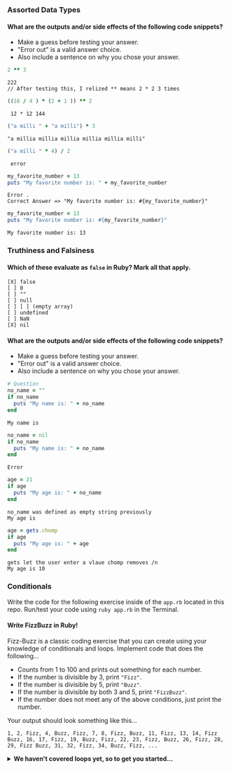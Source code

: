 ### Assorted Data Types

#### What are the outputs and/or side effects of the following code snippets?

* Make a guess before testing your answer.
* "Error out" is a valid answer choice.
* Also include a sentence on why you chose your answer.

```rb
2 ** 3
```
```text
222
// After testing this, I relized ** means 2 * 2 3 times 

```

```rb
((16 / 4 ) * (2 + 1 )) ** 2
```
```text
 12 * 12 144
```

```rb
("a milli " + "a milli") * 3
```
```text
"a millia millia millia millia millia milli"

```

```rb
("a milli " * 4) / 2
```
```text
 error

```

```rb
my_favorite_number = 13
puts "My favorite number is: " + my_favorite_number
```
```text 
Error .  
Correct Answer => "My favorite number is: #{my_favorite_number}"
```

```rb
my_favorite_number = 13
puts "My favorite number is: #{my_favorite_number}"
```
```text
My favorite number is: 13 
```

### Truthiness and Falsiness

#### Which of these evaluate as `false` in Ruby? Mark all that apply.

```text
[X] false
[ ] 0
[ ] ""
[ ] null
[ ] [ ] (empty array)
[ ] undefined
[ ] NaN
[X] nil
```

#### What are the outputs and/or side effects of the following code snippets?

* Make a guess before testing your answer.
* "Error out" is a valid answer choice.
* Also include a sentence on why you chose your answer.

```rb 
# Question
no_name = ""
if no_name
  puts "My name is: " + no_name
end
```
```text
My name is 
```

```rb
no_name = nil
if no_name
  puts "My name is: " + no_name
end
```
```text
Error
```

```rb
age = 21
if age
  puts "My age is: " + no_name
end
```
```text
no_name was defined as empty string previously 
My age is 

```

```rb
age = gets.chomp
if age
  puts "My age is: " + age
end
```
```text
gets let the user enter a vlaue chomp removes /n
My age is 10 
```

### Conditionals

Write the code for the following exercise inside of the `app.rb` located in this repo. Run/test your code using `ruby app.rb` in the Terminal.

#### Write FizzBuzz in Ruby!

Fizz-Buzz is a classic coding exercise that you can create using your knowledge of conditionals and loops. Implement code that does the following...

* Counts from 1 to 100 and prints out something for each number.
* If the number is divisible by 3, print `"Fizz"`.
* If the number is divisible by 5, print `"Buzz"`.
* If the number is divisible by both 3 and 5, print `"FizzBuzz"`.
* If the number does not meet any of the above conditions, just print the number.

Your output should look something like this...
```
1, 2, Fizz, 4, Buzz, Fizz, 7, 8, Fizz, Buzz, 11, Fizz, 13, 14, Fizz Buzz, 16, 17, Fizz, 19, Buzz, Fizz, 22, 23, Fizz, Buzz, 26, Fizz, 28, 29, Fizz Buzz, 31, 32, Fizz, 34, Buzz, Fizz, ...
```

<details>
  <summary><strong>We haven't covered loops yet, so to get you started...</strong></summary>

  ```rb
   counts = 1
while counts <= 100
if counts%3 == 0 && counts%5 == 0
    puts "FizzBuzz"
elsif counts%3 == 0
    puts "fizz"
elsif counts%5 == 0
    puts "Buzz"
else
    puts counts
end
counts+=1
end

  ```

</details>
